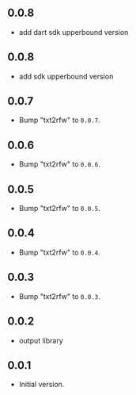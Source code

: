 ## 0.0.8

 - add dart sdk upperbound version

## 0.0.8

 - add sdk upperbound version

## 0.0.7

 - Bump "txt2rfw" to `0.0.7`.

## 0.0.6

 - Bump "txt2rfw" to `0.0.6`.

## 0.0.5

 - Bump "txt2rfw" to `0.0.5`.

## 0.0.4

 - Bump "txt2rfw" to `0.0.4`.

## 0.0.3

 - Bump "txt2rfw" to `0.0.3`.

## 0.0.2

 - output library

## 0.0.1

- Initial version.
